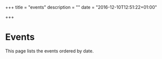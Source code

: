 +++
title = "events"
description = ""
date = "2016-12-10T12:51:22+01:00"

+++
# Events

This page lists the events ordered by date.


